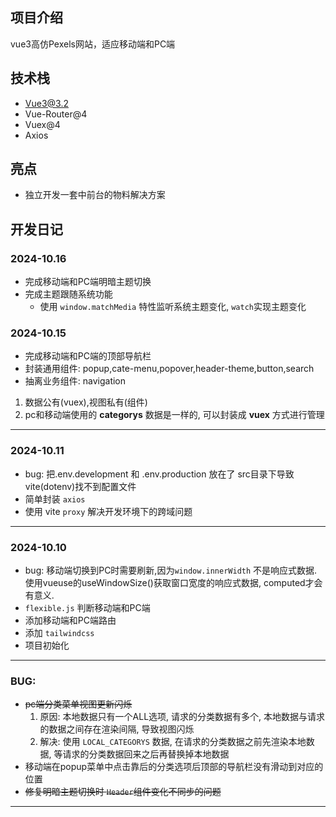 ## 项目介绍
vue3高仿Pexels网站，适应移动端和PC端

## 技术栈
- Vue3@3.2
- Vue-Router@4
- Vuex@4
- Axios


## 亮点
- 独立开发一套中前台的物料解决方案


## 开发日记

### 2024-10.16
- 完成移动端和PC端明暗主题切换
- 完成主题跟随系统功能
  + 使用 `window.matchMedia` 特性监听系统主题变化, `watch`实现主题变化


### 2024-10.15

- 完成移动端和PC端的顶部导航栏
- 封装通用组件: popup,cate-menu,popover,header-theme,button,search
- 抽离业务组件: navigation
 1. 数据公有(vuex),视图私有(组件)
 2. pc和移动端使用的 **categorys** 数据是一样的, 可以封装成 **vuex** 方式进行管理

---

### 2024-10.11
- bug: 把.env.development 和 .env.production 放在了 src目录下导致vite(dotenv)找不到配置文件
- 简单封装 `axios`
- 使用 vite `proxy` 解决开发环境下的跨域问题

---
### 2024-10.10
- bug: 移动端切换到PC时需要刷新,因为`window.innerWidth` 不是响应式数据. 使用vueuse的useWindowSize()获取窗口宽度的响应式数据,  computed才会有意义.
- `flexible.js` 判断移动端和PC端
- 添加移动端和PC端路由
- 添加 `tailwindcss`
- 项目初始化

---


### BUG:
- ~~pc端分类菜单视图更新闪烁~~
  1. 原因: 本地数据只有一个ALL选项, 请求的分类数据有多个, 本地数据与请求的数据之间存在渲染间隔, 导致视图闪烁
  2. 解决: 使用 `LOCAL_CATEGORYS` 数据, 在请求的分类数据之前先渲染本地数据, 等请求的分类数据回来之后再替换掉本地数据
- 移动端在popup菜单中点击靠后的分类选项后顶部的导航栏没有滑动到对应的位置
- ~~修复明暗主题切换时 `Header`组件变化不同步的问题~~
---
